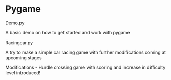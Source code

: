 # Pygame

Demo.py


A basic demo on how to get started and work with pygame


Racingcar.py


A try to make a simple car racing game with further modifications coming at upcoming stages

Modifications - Hurdle crossing game with scoring and increase in difficulty level introduced!
